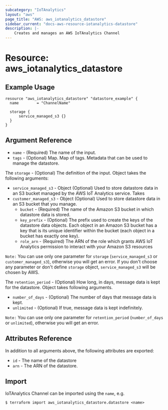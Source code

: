 ```yaml
---
subcategory: "IoTAnalytics"
layout: "aws"
page_title: "AWS: aws_iotanalytics_datastore"
sidebar_current: "docs-aws-resource-iotanalytics-datastore"
description: |-
    Creates and manages an AWS IoTAnalytics Channel
---
```


# Resource: aws_iotanalytics_datastore

## Example Usage

```hcl
resource "aws_iotanalytics_datastore" "datastore_example" {
  name        = "ChannelName"

  storage {
      service_managed_s3 {}
  }
}
```

## Argument Reference

* `name` - (Required) The name of the input.
* `tags` - (Optional) Map. Map of tags. Metadata that can be used to manage the datastore. 

The `storage` - (Optional) The definition of the input. Object takes the following arguments:

* `service_managed_s3` - Object (Optional) Used to store datastore data in an S3 bucket managed by the AWS IoT Analytics service. Takes
* `customer_managed_s3` - Object (Optional) Used to store datastore data in an S3 bucket that you manage.
    * `bucket` - (Required) The name of the Amazon S3 bucket in which datastore data is stored.
    * `key_prefix` - (Optional) The prefix used to create the keys of the datastore data objects. Each object in an Amazon S3 bucket has a key that is its unique identifier within the bucket (each object in a bucket has exactly one key).
    * `role_arn` - (Required) The ARN of the role which grants AWS IoT Analytics permission to interact with your Amazon S3 resources

`Note:` You can use only one parameter for `storage` (`service_managed_s3` or `customer_managed_s3`), otherwise you will get an error.
If you don't choose any parameter or don't define `storage` object, `service_managed_s3` will be chosen by AWS.

The `retention_period` - (Optional) How long, in days, message data is kept for the datastore. Object takes following arguments.

* `number_of_days` - (Optional) The number of days that message data is kept.
* `unlimited` - (Optional) If true, message data is kept indefinitely.

`Note:` You can use only one parameter for `retention_period` (`number_of_days` or `unlimited`), otherwise you will get an error.


## Attributes Reference

In addition to all arguments above, the following attributes are exported:

* `id` - The name of the datastore
* `arn` - The ARN of the datastore. 

## Import

IoTAnalytics Channel can be imported using the `name`, e.g.

```
$ terraform import aws_iotanalytics_datastore.datastore <name>
```
